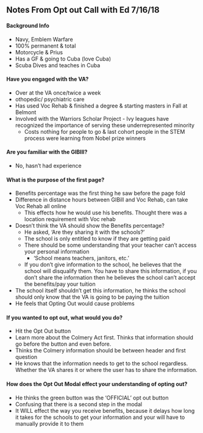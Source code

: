 ## Notes From Opt out Call with Ed 7/16/18

#### Background Info
- Navy, Emblem Warfare
- 100% permanent & total
- Motorcycle & Prius
- Has a GF & going to Cuba (love Cuba)
- Scuba Dives and teaches in Cuba

#### Have you engaged with the VA?
- Over at the VA once/twice a week
- othopedic/ psychiatric care
- Has used Voc Rehab & finished a degree & starting masters in Fall at Belmont
- Involved with the Warriors Scholar Project - Ivy leagues have recognized the importance of serving these underrepresented minority
    - Costs nothing for people to go & last cohort people in the STEM process were learning from Nobel prize winners

#### Are you familiar with the GIBIll?
- No, hasn’t had experience


#### What is the purpose of the first page?
- Benefits percentage was the first thing he saw before the page fold
- Difference in distance hours between GIBill and Voc Rehab, can take Voc Rehab all online
    - This effects how he would use his benefits. Thought there was a location requirement with Voc rehab
- Doesn’t think the VA should show the Benefits percentage?
    - He asked, ‘Are they sharing it with the schools?’
    - The school is only entitled to know if they are getting paid
    - There should be some understanding that your teacher can’t access your personal information
        - ‘School means teachers, janitors, etc.’
    - If you don’t give information to the school, he believes that the school will disqualify them. You have to share this information, if you don’t share the information then he believes the school can’t accept the benefits/pay your tuition
- The school itself shouldn’t get this information, he thinks the school should only know that the VA is going to be paying the tuition
- He feels that Opting Out would cause problems

#### If you wanted to opt out, what would you do?
- Hit the Opt Out button
- Learn more about the Colmery Act first. Thinks that information should go before the button and even before.
- Thinks the Colmery information should be between header and first question
- He knows that the information needs to get to the school regardless. Whether the VA shares it or where the user has to share the information.

#### How does the Opt Out Modal effect your understanding of opting out?
- He thinks the green button was the ‘OFFICIAL’ opt out button
- Confusing that there is a second step in the modal
- It WILL effect the way you receive benefits, because it delays how long it takes for the schools to get your information and your will have to manually provide it to them
